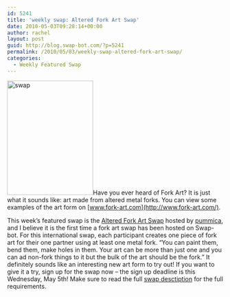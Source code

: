 ```yaml
---
id: 5241
title: 'weekly swap: Altered Fork Art Swap'
date: 2010-05-03T09:28:14+00:00
author: rachel
layout: post
guid: http://blog.swap-bot.com/?p=5241
permalink: /2010/05/03/weekly-swap-altered-fork-art-swap/
categories:
  - Weekly Featured Swap
---
```

[<img src="http://blog.swap-bot.com/wp-content/uploads/2010/05/swap.jpg" alt="swap" title="swap" width="200" height="266" class="alignright size-full wp-image-5242" />](http://www.swap-bot.com/swap/show/59601)Have you ever heard of Fork Art? It is just what it sounds like: art made from altered metal forks. You can view some examples of the art form on [www.fork-art.com](http://www.fork-art.com/).

This week&#8217;s featured swap is the [Altered Fork Art Swap](http://www.swap-bot.com/swap/show/59601) hosted by [pummica](http://www.swap-bot.com/user:pummica), and I believe it is the first time a fork art swap has been hosted on Swap-bot. For this international swap, each participant creates one piece of fork art for their one partner using at least one metal fork. &#8220;You can paint them, bend them, make holes in them. Your art can be more than just one and you can ad non-fork things to it but the bulk of the art should be the fork.&#8221; It definitely sounds like an interesting new art form to try out! If you want to give it a try, sign up for the swap now &#8211; the sign up deadline is this Wednesday, May 5th! Make sure to read the full [swap desctiption](http://www.swap-bot.com/swap/show/59601) for the full requirements.